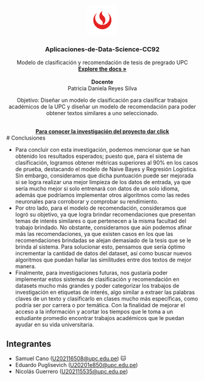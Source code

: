 <!-- HEADER PROJECT LOGO -->
<div align="center">
  <a href="https://github.com/EduardoPuglisevich/Aplicaciones-de-Data-Science.git">
    <img src="img/UPC_logo.png" alt="Logo UPC" width="80" height="80">
  </a>

  <h3 align="center"> Aplicaciones-de-Data-Science-CC92</h3>

  <p align="center">
    Modelo de clasificación y recomendación de tesis de pregrado UPC
    <br/>
    <a href=""><strong>Explore the docs »</strong></a>
    <br/>
    <br/>
    <strong>Docente</strong>
    <br/>
    Patricia Daniela Reyes Silva
  </p>
  <p align="center">
    Objetivo: Diseñar un modelo de clasificación para clasificar trabajos académicos de la UPC y diseñar un modelo de recomendación para poder obtener textos similares a uno seleccionado.
  </p>
  <br/>
  <a href="https://docs.google.com/document/d/1ZLV04htsHfDt8a1REZJzgE-mr9IwTQdOw6Zph7msCbU/edit?usp=sharing" target="_blank"><strong>Para conocer la investigación del proyecto dar click</strong></a>
  <br/>
</div>
<!-- CONCLUSIONES -->
# Conclusiones

- Para concluir con esta investigación, podemos mencionar que se han obtenido los resultados esperados; puesto que, para el sistema de clasificación, logramos obtener métricas superiores al 90% en los casos de prueba, destacando el modelo de Naive Bayes y Regresión Logística. Sin embargo, consideramos que dicha puntuación puede ser mejorada si se logra realizar una mejor limpieza de los datos de entrada, ya que sería mucho mejor si solo entrenará con datos de un solo idioma, además que podríamos implementar otros algoritmos como las redes neuronales para corroborar y comprobar su rendimiento.
- Por otro lado, para el modelo de recomendación, consideramos que logró su objetivo, ya que logra brindar recomendaciones que presentan temas de interés similares o que pertenecen a la misma facultad del trabajo brindado. No obstante, consideramos que aún podemos afinar más las recomendaciones, ya que existen casos en los que las recomendaciones brindadas se alejan demasiado de la tesis que se le brinda al sistema. Para solucionar esto, pensamos que sería óptimo incrementar la cantidad de datos del dataset, así como buscar nuevos algoritmos que puedan hallar las similitudes entre dos textos de mejor manera.
- Finalmente, para investigaciones futuras, nos gustaría poder implementar estos sistemas de clasificación y recomendación en datasets mucho más grandes y poder categorizar los trabajos de investigación en etiquetas de interés, algo similar a extraer las palabras claves de un texto y clasificarlo en clases mucho más específicas, como podría ser por carrera o por temática. Con la finalidad de mejorar el acceso a la información y acortar los tiempos que le toma a un estudiante promedio encontrar trabajos académicos que le puedan ayudar en su vida universitaria.

<!-- TEAM MEMBERS -->
## Integrantes

- Samuel Cano (U202116508@upc.edu.pe) 🐱
- Eduardo Puglisevich (U20201e850@upc.edu.pe)
- Nicolás Guerrero (U202115535@upc.edu.pe)
